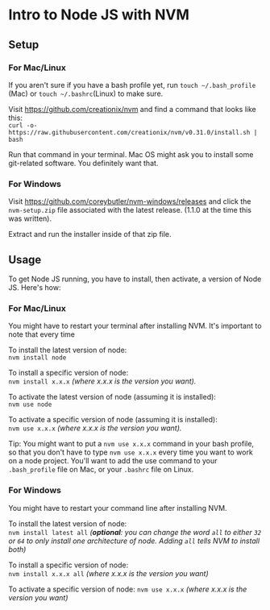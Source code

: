 # Intro to Node JS with NVM

## Setup

### For Mac/Linux
If you aren't sure if you have a bash profile yet, run `touch ~/.bash_profile` (Mac) or `touch ~/.bashrc`(Linux) to make sure.

Visit https://github.com/creationix/nvm and find a command that looks like this:  
`curl -o- https://raw.githubusercontent.com/creationix/nvm/v0.31.0/install.sh | bash`  

Run that command in your terminal.  Mac OS might ask you to install some git-related software.  You definitely want that.

### For Windows  
Visit https://github.com/coreybutler/nvm-windows/releases and click the `nvm-setup.zip` file associated with the latest release. (1.1.0 at the time this was written).

Extract and run the installer inside of that zip file.

## Usage
To get Node JS running, you have to install, then activate, a version of Node JS.  Here's how:

### For Mac/Linux
You might have to restart your terminal after installing NVM.  It's important to note that every time

To install the latest version of node:  
`nvm install node`  

To install a specific version of node:  
`nvm install x.x.x` *(where x.x.x is the version you want).*

To activate the latest version of node (assuming it is installed):  
`nvm use node`

To activate a specific version of node (assuming it is installed):  
`nvm use x.x.x` *(where x.x.x is the version you want).*

Tip: You might want to put a `nvm use x.x.x` command in your bash profile, so that you don't have to type `nvm use x.x.x` every time you want to work on a node project.  You'll want to add the use command to your `.bash_profile` file on Mac, or your `.bashrc` file on Linux.

### For Windows
You might have to restart your command line after installing NVM.

To install the latest version of node:  
`nvm install latest all` *(**optional**: you can change the word `all` to either `32` or `64` to only install one architecture of node.  Adding `all` tells NVM to install both)*

To install a specific version of node:  
`nvm install x.x.x all` *(where x.x.x is the version you want)*

To activate a specific version of node:
`nvm use x.x.x` *(where x.x.x is the version you want)*

